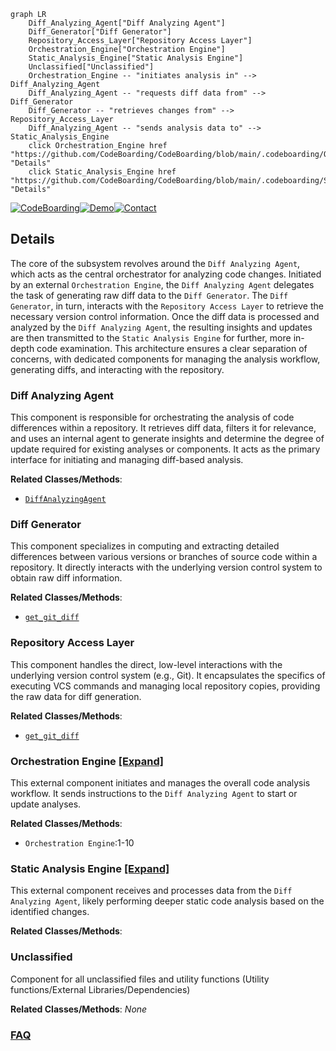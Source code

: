 ```mermaid
graph LR
    Diff_Analyzing_Agent["Diff Analyzing Agent"]
    Diff_Generator["Diff Generator"]
    Repository_Access_Layer["Repository Access Layer"]
    Orchestration_Engine["Orchestration Engine"]
    Static_Analysis_Engine["Static Analysis Engine"]
    Unclassified["Unclassified"]
    Orchestration_Engine -- "initiates analysis in" --> Diff_Analyzing_Agent
    Diff_Analyzing_Agent -- "requests diff data from" --> Diff_Generator
    Diff_Generator -- "retrieves changes from" --> Repository_Access_Layer
    Diff_Analyzing_Agent -- "sends analysis data to" --> Static_Analysis_Engine
    click Orchestration_Engine href "https://github.com/CodeBoarding/CodeBoarding/blob/main/.codeboarding/Orchestration_Engine.md" "Details"
    click Static_Analysis_Engine href "https://github.com/CodeBoarding/CodeBoarding/blob/main/.codeboarding/Static_Analysis_Engine.md" "Details"
```

[![CodeBoarding](https://img.shields.io/badge/Generated%20by-CodeBoarding-9cf?style=flat-square)](https://github.com/CodeBoarding/CodeBoarding)[![Demo](https://img.shields.io/badge/Try%20our-Demo-blue?style=flat-square)](https://www.codeboarding.org/diagrams)[![Contact](https://img.shields.io/badge/Contact%20us%20-%20contact@codeboarding.org-lightgrey?style=flat-square)](mailto:contact@codeboarding.org)

## Details

The core of the subsystem revolves around the `Diff Analyzing Agent`, which acts as the central orchestrator for analyzing code changes. Initiated by an external `Orchestration Engine`, the `Diff Analyzing Agent` delegates the task of generating raw diff data to the `Diff Generator`. The `Diff Generator`, in turn, interacts with the `Repository Access Layer` to retrieve the necessary version control information. Once the diff data is processed and analyzed by the `Diff Analyzing Agent`, the resulting insights and updates are then transmitted to the `Static Analysis Engine` for further, more in-depth code examination. This architecture ensures a clear separation of concerns, with dedicated components for managing the analysis workflow, generating diffs, and interacting with the repository.

### Diff Analyzing Agent
This component is responsible for orchestrating the analysis of code differences within a repository. It retrieves diff data, filters it for relevance, and uses an internal agent to generate insights and determine the degree of update required for existing analyses or components. It acts as the primary interface for initiating and managing diff-based analysis.


**Related Classes/Methods**:

- <a href="https://github.com/CodeBoarding/CodeBoarding/blob/mainagents/diff_analyzer.py" target="_blank" rel="noopener noreferrer">`DiffAnalyzingAgent`</a>


### Diff Generator
This component specializes in computing and extracting detailed differences between various versions or branches of source code within a repository. It directly interacts with the underlying version control system to obtain raw diff information.


**Related Classes/Methods**:

- <a href="https://github.com/CodeBoarding/CodeBoarding/blob/mainrepo_utils/git_diff.py" target="_blank" rel="noopener noreferrer">`get_git_diff`</a>


### Repository Access Layer
This component handles the direct, low-level interactions with the underlying version control system (e.g., Git). It encapsulates the specifics of executing VCS commands and managing local repository copies, providing the raw data for diff generation.


**Related Classes/Methods**:

- <a href="https://github.com/CodeBoarding/CodeBoarding/blob/mainrepo_utils/git_diff.py" target="_blank" rel="noopener noreferrer">`get_git_diff`</a>


### Orchestration Engine [[Expand]](./Orchestration_Engine.md)
This external component initiates and manages the overall code analysis workflow. It sends instructions to the `Diff Analyzing Agent` to start or update analyses.


**Related Classes/Methods**:

- `Orchestration Engine`:1-10


### Static Analysis Engine [[Expand]](./Static_Analysis_Engine.md)
This external component receives and processes data from the `Diff Analyzing Agent`, likely performing deeper static code analysis based on the identified changes.


**Related Classes/Methods**:



### Unclassified
Component for all unclassified files and utility functions (Utility functions/External Libraries/Dependencies)


**Related Classes/Methods**: _None_



### [FAQ](https://github.com/CodeBoarding/GeneratedOnBoardings/tree/main?tab=readme-ov-file#faq)
